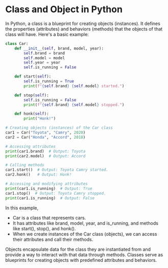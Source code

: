 # Class and Object in Python


In Python, a class is a blueprint for creating objects (instances). It defines the properties (attributes) and behaviors (methods) that the objects of that class will have. Here's a basic example:

```python
class Car:
    def __init__(self, brand, model, year):
        self.brand = brand
        self.model = model
        self.year = year
        self.is_running = False

    def start(self):
        self.is_running = True
        print(f"{self.brand} {self.model} started.")

    def stop(self):
        self.is_running = False
        print(f"{self.brand} {self.model} stopped.")

    def honk(self):
        print("Honk!")

# Creating objects (instances) of the Car class
car1 = Car("Toyota", "Camry", 2020)
car2 = Car("Honda", "Accord", 2018)

# Accessing attributes
print(car1.brand)  # Output: Toyota
print(car2.model)  # Output: Accord

# Calling methods
car1.start()  # Output: Toyota Camry started.
car2.honk()   # Output: Honk!

# Accessing and modifying attributes
print(car1.is_running)  # Output: True
car1.stop()  # Output: Toyota Camry stopped.
print(car1.is_running)  # Output: False
```


In this example, 
- Car is a class that represents cars. 
- It has attributes like brand, model, year, and is_running, and methods like start(), stop(), and honk(). 
- When we create instances of the Car class (objects), we can access their attributes and call their methods.

Objects encapsulate data for the class they are instantiated from and provide a way to interact with that data through methods. Classes serve as blueprints for creating objects with predefined attributes and behaviors.
